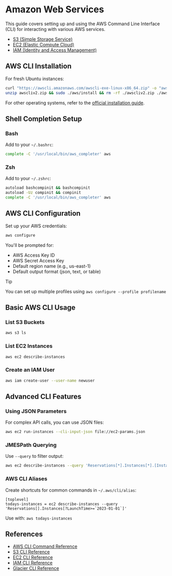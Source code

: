 # Amazon Web Services

This guide covers setting up and using the AWS Command Line Interface (CLI) for interacting with various AWS services.

- [S3 (Simple Storage Service)](s3.md)
- [EC2 (Elastic Compute Cloud)](ec2.md)
- [IAM (Identity and Access Management)](iam.md)

## AWS CLI Installation

For fresh Ubuntu instances:

```sh
curl "https://awscli.amazonaws.com/awscli-exe-linux-x86_64.zip" -o "awscliv2.zip"
unzip awscliv2.zip && sudo ./aws/install && rm -rf ./awscliv2.zip ./aws
```

For other operating systems, refer to the [official installation guide](https://docs.aws.amazon.com/cli/latest/userguide/getting-started-install.html).

## Shell Completion Setup

### Bash

Add to your `~/.bashrc`:

```sh
complete -C '/usr/local/bin/aws_completer' aws
```

### Zsh

Add to your `~/.zshrc`:

```sh
autoload bashcompinit && bashcompinit
autoload -Uz compinit && compinit
complete -C '/usr/local/bin/aws_completer' aws
```

## AWS CLI Configuration

Set up your AWS credentials:

```sh
aws configure
```

You'll be prompted for:

- AWS Access Key ID
- AWS Secret Access Key
- Default region name (e.g., us-east-1)
- Default output format (json, text, or table)

> [!TIP]
> You can set up multiple profiles using `aws configure --profile profilename`

## Basic AWS CLI Usage

### List S3 Buckets

```sh
aws s3 ls
```

### List EC2 Instances

```sh
aws ec2 describe-instances
```

### Create an IAM User

```sh
aws iam create-user --user-name newuser
```

## Advanced CLI Features

### Using JSON Parameters

For complex API calls, you can use JSON files:

```sh
aws ec2 run-instances --cli-input-json file://ec2-params.json
```

### JMESPath Querying

Use `--query` to filter output:

```sh
aws ec2 describe-instances --query 'Reservations[*].Instances[*].[InstanceId,State.Name]'
```

### AWS CLI Aliases

Create shortcuts for common commands in `~/.aws/cli/alias`:

```
[toplevel]
todays-instances = ec2 describe-instances --query 'Reservations[].Instances[?LaunchTime>=`2023-01-01`]'
```

Use with: `aws todays-instances`

## References

- [AWS CLI Command Reference](https://awscli.amazonaws.com/v2/documentation/api/latest/reference/index.html)
- [S3 CLI Reference](https://docs.aws.amazon.com/cli/latest/reference/s3/index.html)
- [EC2 CLI Reference](https://docs.aws.amazon.com/cli/latest/reference/ec2/index.html)
- [IAM CLI Reference](https://docs.aws.amazon.com/cli/latest/reference/iam/index.html)
- [Glacier CLI Reference](https://docs.aws.amazon.com/cli/latest/reference/glacier/index.html)
